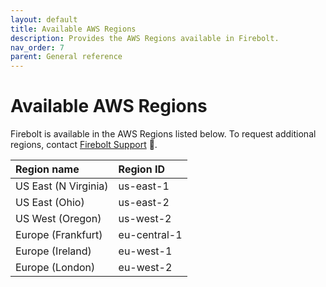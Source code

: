 ```yaml
---
layout: default
title: Available AWS Regions
description: Provides the AWS Regions available in Firebolt.
nav_order: 7
parent: General reference
---
```


# Available AWS Regions

Firebolt is available in the AWS Regions listed below. To request additional regions, contact [Firebolt Support](mailto:support@firebolt.io) 📧.

| Region name          | Region ID    |
| :------------------- | :----------- |
| US East (N Virginia) | us-east-1    |
| US East (Ohio)       | us-east-2    |
| US West (Oregon)     | us-west-2    |
| Europe (Frankfurt)   | eu-central-1 |
| Europe (Ireland)     | eu-west-1    |
| Europe (London)      | eu-west-2    |
